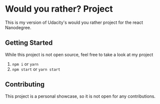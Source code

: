 # Would you rather? Project
This is my version of Udacity's would you rather
project for the react Nanodegree.

## Getting Started
While this project is not open source, feel free to take a look
at my project

1. `npm i` or `yarn`
2. `npm start` or `yarn start`

## Contributing
This project is a personal showcase, so it is not open for any
contributions.
